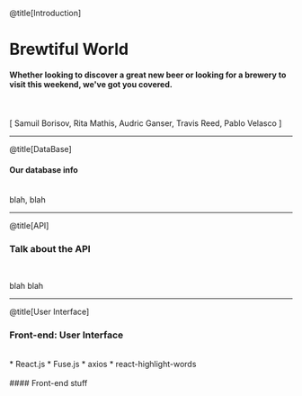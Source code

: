 @title[Introduction]

# Brewtiful World

#### Whether looking to discover a great new beer or looking for a brewery to visit this weekend, we've got you covered.
<br>
<br>
<span class="byline">[ Samuil Borisov, Rita Mathis, Audric Ganser, Travis Reed, Pablo Velasco ]</span>

---

@title[DataBase]

#### Our database info
<br>
<span class="aside">blah, blah</span>

---

@title[API]

### Talk about the API
<br>

blah blah

---

@title[User Interface]

### Front-end: User Interface
<br>
* React.js
* Fuse.js
* axios
* react-highlight-words
<br>
<br>
#### Front-end stuff
